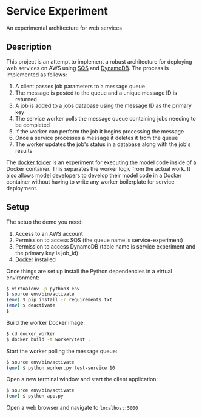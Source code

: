 # Service Experiment
An experimental architecture for web services

## Description
This project is an attempt to implement a robust architecture for deploying web 
services on AWS using [SQS](https://aws.amazon.com/sqs/) and [DynamoDB](https://aws.amazon.com/dynamodb/). 
The process is implemented as follows:

1. A client passes job parameters to a message queue
2. The message is posted to the queue and a unique message ID is returned
3. A job is added to a jobs database using the message ID as the primary key
4. The service worker polls the message queue containing jobs needing to be completed
5. If the worker can perform the job it begins processing the message
6. Once a service processes a message it deletes it from the queue
7. The worker updates the job's status in a database along with the job's results

The [docker folder](./docker_worker/) is an experiment for executing the model code 
inside of a Docker container. This separates the worker logic from the actual work. 
It also allows model developers to develop their model code in a Docker container 
without having to write any worker boilerplate for service deployment.

## Setup
The setup the demo you need:

1. Access to an AWS account
2. Permission to access SQS (the queue name is service-experiment)
3. Permission to access DynamoDB (table name is service experiment and the
   primary key is job_id)
4. [Docker](https://docker.io) installed

Once things are set up install the Python dependencies in a virtual
environment:

```bash
$ virtualenv -p python3 env
$ source env/bin/activate
(env) $ pip install -r requirements.txt
(env) $ deactivate
$
```

Build the worker Docker image:

```bash
$ cd docker_worker
$ docker build -t worker/test .
```

Start the worker polling the message queue:

```bash
$ source env/bin/activate
(env) $ python worker.py test-service 10
```

Open a new terminal window and start the client application:

```bash
$ source env/bin/activate
(env) $ python app.py
```

Open a web browser and navigate to `localhost:5000`
